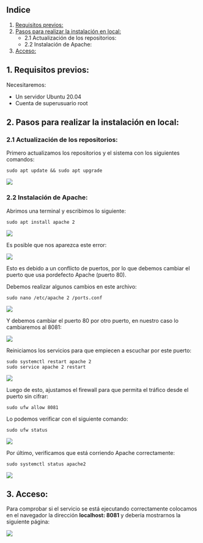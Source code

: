 ## Indice

1. <a href="#1-requisitos-previos">Requisitos previos:</a>
2. <a href="#2-pasos-para-realizar-la-instalación-en-local">Pasos para realizar la instalación en local:</a>
   - 2.1 Actualización de los repositorios:
   - 2.2 Instalación de Apache:
3. <a href="#3-acceso">Acceso:</a>


## 1. Requisitos previos:

Necesitaremos:

- Un servidor Ubuntu 20.04
- Cuenta de superusuario root

## 2. Pasos para realizar la instalación en local:

### 2.1 Actualización de los repositorios:

Primero actualizamos los repositorios y el sistema con los siguientes comandos:

```
sudo apt update && sudo apt upgrade
```
![](https://github.com/GersanCabo/Uso-de-Git/blob/main/img/Instalaci%C3%B3n%20de%20Apache/2.1.1.png)

### 2.2 Instalación de Apache:

Abrimos una terminal y escribimos lo siguiente:

```
sudo apt install apache 2
```

![](https://github.com/GersanCabo/Uso-de-Git/blob/main/img/Instalaci%C3%B3n%20de%20Apache/2.2.1.png)

Es posible que nos aparezca este error:

![](https://github.com/GersanCabo/Uso-de-Git/blob/main/img/Instalaci%C3%B3n%20de%20Apache/2.2.2.png)

Esto es debido a un conflicto de puertos, por lo que debemos cambiar el puerto que usa pordefecto Apache (puerto 80).

Debemos realizar algunos cambios en este archivo:

```
sudo nano /etc/apache 2 /ports.conf
```

![](https://github.com/GersanCabo/Uso-de-Git/blob/main/img/Instalaci%C3%B3n%20de%20Apache/2.2.3.png)

Y debemos cambiar el puerto 80 por otro puerto, en nuestro caso lo cambiaremos al 8081:

![](https://github.com/GersanCabo/Uso-de-Git/blob/main/img/Instalaci%C3%B3n%20de%20Apache/2.2.4.png)

Reiniciamos los servicios para que empiecen a escuchar por este puerto:

```
sudo systemctl restart apache 2
sudo service apache 2 restart
```

![](https://github.com/GersanCabo/Uso-de-Git/blob/main/img/Instalaci%C3%B3n%20de%20Apache/2.2.5.png)

Luego de esto, ajustamos el firewall para que permita el tráfico desde el puerto sin cifrar:

```
sudo ufw allow 8081
```

Lo podemos verificar con el siguiente comando:

```
sudo ufw status
```

![](https://github.com/GersanCabo/Uso-de-Git/blob/main/img/Instalaci%C3%B3n%20de%20Apache/2.2.6.png)


Por último, verificamos que está corriendo Apache correctamente:

```
sudo systemctl status apache2
```

![](https://github.com/GersanCabo/Uso-de-Git/blob/main/img/Instalaci%C3%B3n%20de%20Apache/2.2.7.png)

## 3. Acceso:

Para comprobar si el servicio se está ejecutando correctamente colocamos en el navegador
la dirección **localhost: 8081** y debería mostrarnos la siguiente página:

![](https://github.com/GersanCabo/Uso-de-Git/blob/main/img/Instalaci%C3%B3n%20de%20Apache/3.1.1.png)
